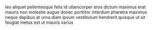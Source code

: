 leo aliquet pellentesque felis id ullamcorper eros dictum maximus erat mauris
non molestie augue donec porttitor interdum pharetra maximus neque dapibus at
urna diam ipsum vestibulum hendrerit quisque ut sit feugiat metus est ut mauris
varius